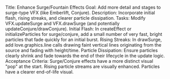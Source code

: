 Title: Enhance Surge/Fountain Effects
Goal: Add more detail and stages to surge-type VFX (like Emberlift, 
Conjure).
Description: Incorporate initial flash, rising streaks, and clearer 
particle dissipation.
Tasks:
Modify VFX.updateSurge and VFX.drawSurge (and potentially 
updateConjure/drawConjure).
Initial Flash: In createEffect or initializeParticles for surge/conjure, 
add a small number of very fast, bright particles that fade quickly for an 
initial burst.
Rising Streaks: In drawSurge, add love.graphics.line calls drawing faint 
vertical lines originating from the source and fading with height/time.
Particle Dissipation: Ensure particles clearly shrink and fade towards the 
end of their lifecycle in the update logic.
Acceptance Criteria:
Surge/Conjure effects have a more distinct visual "pop" at the start.
Rising particle streams are visually enhanced.
Particles have a clearer end-of-life visual.
